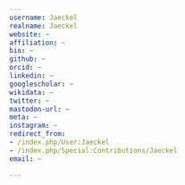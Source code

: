 ```yaml
---
username: Jaeckel
realname: Jaeckel
website: ~
affiliation: ~
bio: ~
github: ~
orcid: ~
linkedin: ~
googlescholar: ~
wikidata: ~
twitter: ~
mastodon-url: ~
meta: ~
instagram: ~
redirect_from:
- /index.php/User:Jaeckel
- /index.php/Special:Contributions/Jaeckel
email: ~

---
```

